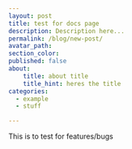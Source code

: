 ```yaml
---
layout: post
title: test for docs page
description: Description here...
permalink: /blog/new-post/
avatar_path: 
section_color:
published: false
about:
	title: about title
	title_hint: heres the title
categories:
  - example
  - stuff

---
```

<p>This is to test for features/bugs</p>
